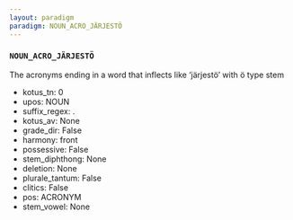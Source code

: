 ```yaml
---
layout: paradigm
paradigm: NOUN_ACRO_JÄRJESTÖ
---
```

### ` NOUN_ACRO_JÄRJESTÖ `

The acronyms ending in a word that inflects like ‘järjestö’ with ö type stem
* kotus_tn: 0
* upos: NOUN
* suffix_regex: .
* kotus_av: None
* grade_dir: False
* harmony: front
* possessive: False
* stem_diphthong: None
* deletion: None
* plurale_tantum: False
* clitics: False
* pos: ACRONYM
* stem_vowel: None
